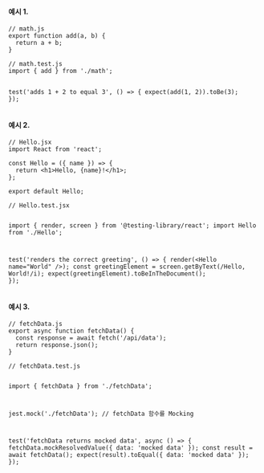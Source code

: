<h4 id="예시-1">예시 1.</h4>
<pre><code>// math.js
export function add(a, b) {
  return a + b;
}</code></pre><pre><code>// math.test.js
import { add } from './math';

test('adds 1 + 2 to equal 3', () =&gt; {
  expect(add(1, 2)).toBe(3);
});</code></pre><h4 id="예시-2">예시 2.</h4>
<pre><code>// Hello.jsx
import React from 'react';

const Hello = ({ name }) =&gt; {
  return &lt;h1&gt;Hello, {name}!&lt;/h1&gt;;
};

export default Hello;</code></pre><pre><code>// Hello.test.jsx
import { render, screen } from '@testing-library/react';
import Hello from './Hello';

test('renders the correct greeting', () =&gt; {
  render(&lt;Hello name=&quot;World&quot; /&gt;);
  const greetingElement = screen.getByText(/Hello, World!/i);
  expect(greetingElement).toBeInTheDocument();
});</code></pre><h4 id="예시-3">예시 3.</h4>
<pre><code>// fetchData.js
export async function fetchData() {
  const response = await fetch('/api/data');
  return response.json();
}</code></pre><pre><code>// fetchData.test.js
import { fetchData } from './fetchData';

jest.mock('./fetchData'); // fetchData 함수를 Mocking

test('fetchData returns mocked data', async () =&gt; {
  fetchData.mockResolvedValue({ data: 'mocked data' });
  const result = await fetchData();
  expect(result).toEqual({ data: 'mocked data' });
});</code></pre>